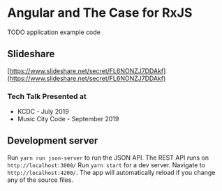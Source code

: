 # Angular and The Case for RxJS
TODO application example code

## Slideshare
[https://www.slideshare.net/secret/FL6NONZJ7DDAkf](https://www.slideshare.net/secret/FL6NONZJ7DDAkf)

### Tech Talk Presented at
* KCDC - July 2019
* Music City Code - September 2019

## Development server

Run `yarn run json-server` to run the JSON API. The REST API runs on `http://localhost:3000/`
Run `yarn start` for a dev server. Navigate to `http://localhost:4200/`. The app will automatically reload if you change any of the source files.
